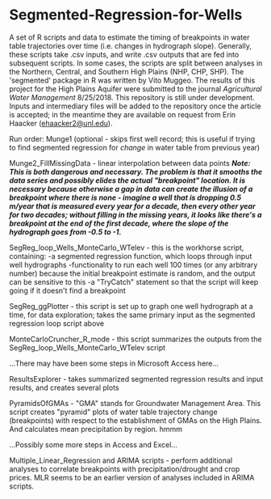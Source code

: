 # Segmented-Regression-for-Wells
A set of R scripts and data to estimate the timing of breakpoints in water table trajectories over time (i.e. changes in hydrograph slope). Generally, these scripts take .csv inputs, and write .csv outputs that are fed into subsequent scripts. In some cases, the scripts are split between analyses in the Northern, Central, and Southern High Plains (NHP, CHP, SHP). The 'segmented' package in R was written by Vito Muggeo. The results of this project for the High Plains Aquifer were submitted to the journal *Agricultural Water Management* 8/25/2018. This repository is still under development. Inputs and intermediary files will be added to the repository once the article is accepted; in the meantime they are available on request from Erin Haacker (ehaacker2@unl.edu). 

Run order:
Munge1 (optional - skips first well record; this is useful if trying to find segmented regression for *change* in water table from previous year)

Munge2_FillMissingData - linear interpolation between data points
  ***Note: This is both dangerous and necessary. The problem is that it smooths the data series and possibly elides the actual "breakpoint" location. It is necessary because otherwise a gap in data can create the illusion of a breakpoint where there is none - imagine a well that is dropping 0.5 m/year that is measured every year for a decade, then every other year for two decades; without filling in the missing years, it looks like there's a breakpoint at the end of the first decade, where the slope of the hydrograph goes from -0.5 to -1.***

SegReg_loop_Wells_MonteCarlo_WTelev - this is the workhorse script, containing:
  -a segmented regression function, which loops through input well hydrographs
  -functionality to run each well 100 times (or any arbitrary number) because the initial breakpoint estimate is random, and the output can be sensitive to this
  -a "TryCatch" statement so that the script will keep going if it doesn't find a breakpoint

SegReg_ggPlotter - this script is set up to graph one well hydrograph at a time, for data exploration; takes the same primary input as the segmented regression loop script above

MonteCarloCruncher_R_mode - this script summarizes the outputs from the SegReg_loop_Wells_MonteCarlo_WTelev script

...There may have been some steps in Microsoft Access here...

ResultsExplorer - takes summarized segmented regression results and input results, and creates several plots

PyramidsOfGMAs - "GMA" stands for Groundwater Management Area. This script creates "pyramid" plots of water table trajectory change (breakpoints) with respect to the establishment of GMAs on the High Plains. And calculates mean precipitation by region. hmmm

...Possibly some more steps in Access and Excel...

Multiple_Linear_Regression and ARIMA scripts - perform additional analyses to correlate breakpoints with precipitation/drought and crop prices. MLR seems to be an earlier version of analyses included in ARIMA scripts. 
